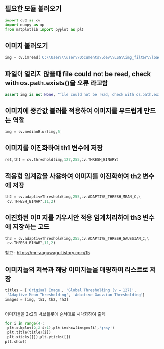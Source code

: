 ## 필요한 모듈 불러오기
```py
import cv2 as cv
import numpy as np
from matplotlib import pyplot as plt
```
## 이미지 불러오기
```py
img = cv.imread('C:\\Users\\user\\Documents\\dev\\LSG\\img_filter\\load_img\\img\\background.jpg', cv.IMREAD_GRAYSCALE)
```
## 파일이 열리지 않을때 file could not be read, check with os.path.exists()을 오류 라고함
```py
assert img is not None, "file could not be read, check with os.path.exists()"
```
## 이미지에 중간값 블러를 적용하여 이미지를 부드럽게 만드는 역할
```py
img = cv.medianBlur(img,5)
```
## 이미지를 이진화하여 th1 변수에 저장
```py
ret,th1 = cv.threshold(img,127,255,cv.THRESH_BINARY)
```
##  적응형 임계값을 사용하여 이미지를 이진화하여 th2 변수에 저장
```py
th2 = cv.adaptiveThreshold(img,255,cv.ADAPTIVE_THRESH_MEAN_C,\
 cv.THRESH_BINARY,11,2)
```
## 이진화된 이미지를 가우시안 적응 임계처리하여 th3 변수에 저장하는 코드
```py
th3 = cv.adaptiveThreshold(img,255,cv.ADAPTIVE_THRESH_GAUSSIAN_C,\
 cv.THRESH_BINARY,11,2)
```
참고 :  https://mr-waguwagu.tistory.com/15

## 이미지들의 제목과 해당 이미지들을 매핑하여 리스트로 저장
```py
titles = ['Original Image', 'Global Thresholding (v = 127)',
 'Adaptive Mean Thresholding', 'Adaptive Gaussian Thresholding']
images = [img, th1, th2, th3]
```
##
 이미지들을 2x2의 서브플롯에 순서대로 시각화하여 출력
```py
for i in range(4):
 plt.subplot(2,2,i+1),plt.imshow(images[i],'gray')
 plt.title(titles[i])
 plt.xticks([]),plt.yticks([])
plt.show()
```